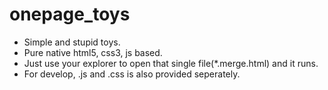 ﻿# onepage_toys
- Simple and stupid toys.
- Pure native html5, css3, js based.
- Just use your explorer to open that single file(*.merge.html) and it runs.
- For develop, .js and .css is also provided seperately.
